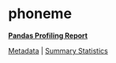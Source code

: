 # phoneme

[**Pandas Profiling Report**](https://epistasislab.github.io/penn-ml-benchmarks/profile/phoneme.html)

[Metadata](metadata.yaml) | [Summary Statistics](summary_stats.tsv)

